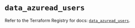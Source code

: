 # `data_azuread_users`

Refer to the Terraform Registry for docs: [`data_azuread_users`](https://registry.terraform.io/providers/hashicorp/azuread/2.50.0/docs/data-sources/users).
